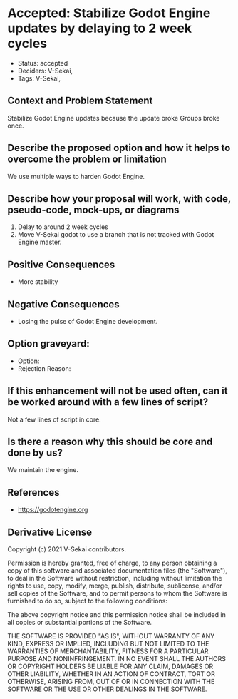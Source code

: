 # Accepted: Stabilize Godot Engine updates by delaying to 2 week cycles

- Status: accepted <!-- draft | rejected | accepted | deprecated | superseded by -->
- Deciders: V-Sekai,
- Tags: V-Sekai,

## Context and Problem Statement

Stabilize Godot Engine updates because the update broke Groups broke once.

## Describe the proposed option and how it helps to overcome the problem or limitation

We use multiple ways to harden Godot Engine.

## Describe how your proposal will work, with code, pseudo-code, mock-ups, or diagrams

1. Delay to around 2 week cycles
1. Move V-Sekai godot to use a branch that is not tracked with Godot Engine master.

## Positive Consequences <!-- optional -->

- More stability

## Negative Consequences <!-- optional -->

- Losing the pulse of Godot Engine development.

## Option graveyard: <!-- same as above -->

- Option: <!-- [List the proposed options no longer open for consideration.] -->
- Rejection Reason: <!-- [List the reasons for the rejection: (the Bad traits)] -->

## If this enhancement will not be used often, can it be worked around with a few lines of script?

Not a few lines of script in core.

## Is there a reason why this should be core and done by us?

We maintain the engine.

## References <!-- optional -->

- <https://godotengine.org>

## Derivative License

Copyright (c) 2021 V-Sekai contributors.

Permission is hereby granted, free of charge, to any person obtaining a copy
of this software and associated documentation files (the "Software"), to deal
in the Software without restriction, including without limitation the rights
to use, copy, modify, merge, publish, distribute, sublicense, and/or sell
copies of the Software, and to permit persons to whom the Software is
furnished to do so, subject to the following conditions:

The above copyright notice and this permission notice shall be included in all
copies or substantial portions of the Software.

THE SOFTWARE IS PROVIDED "AS IS", WITHOUT WARRANTY OF ANY KIND, EXPRESS OR
IMPLIED, INCLUDING BUT NOT LIMITED TO THE WARRANTIES OF MERCHANTABILITY,
FITNESS FOR A PARTICULAR PURPOSE AND NONINFRINGEMENT. IN NO EVENT SHALL THE
AUTHORS OR COPYRIGHT HOLDERS BE LIABLE FOR ANY CLAIM, DAMAGES OR OTHER
LIABILITY, WHETHER IN AN ACTION OF CONTRACT, TORT OR OTHERWISE, ARISING FROM,
OUT OF OR IN CONNECTION WITH THE SOFTWARE OR THE USE OR OTHER DEALINGS IN THE
SOFTWARE.
